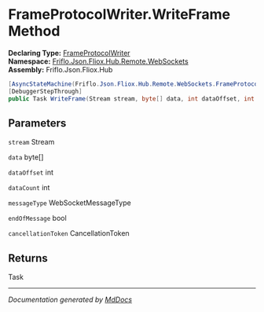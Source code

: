 ﻿<!--  
  <auto-generated>   
    The contents of this file were generated by a tool.  
    Changes to this file may be list if the file is regenerated  
  </auto-generated>   
-->

# FrameProtocolWriter.WriteFrame Method

**Declaring Type:** [FrameProtocolWriter](../index.md)  
**Namespace:** [Friflo.Json.Fliox.Hub.Remote.WebSockets](../../index.md)  
**Assembly:** Friflo.Json.Fliox.Hub

```csharp
[AsyncStateMachine(Friflo.Json.Fliox.Hub.Remote.WebSockets.FrameProtocolWriter/<WriteFrame>d__6)]
[DebuggerStepThrough]
public Task WriteFrame(Stream stream, byte[] data, int dataOffset, int dataCount, WebSocketMessageType messageType, bool endOfMessage, CancellationToken cancellationToken);
```

## Parameters

`stream`  Stream

`data`  byte\[\]

`dataOffset`  int

`dataCount`  int

`messageType`  WebSocketMessageType

`endOfMessage`  bool

`cancellationToken`  CancellationToken

## Returns

Task

___

*Documentation generated by [MdDocs](https://github.com/ap0llo/mddocs)*
